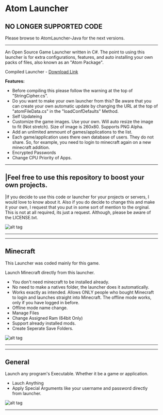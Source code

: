 Atom Launcher
=============
NO LONGER SUPPORTED CODE
----------
Please browse to AtomLauncher-Java for the next versions.
_______
An Open Source Game Launcher written in C#.
The point to using this launcher is for extra configurations, features, and auto installing your own packs of files, also known as an "Atom Package".


Compiled Launcher - [Download Link](http://www.atomicelectronics.net/?page=launcher.php)

<strong>Features:</strong>
- Before compiling this please follow the warning at the top of "StringCipher.cs".
- Do you want to make your own launcher from this? Be aware that you can create your own automatic update by changing the URL at the top of "atomFileData.cs" in the "loadConfDefaults" Method.
- Self Updateing
- Customize the game images. Use your own. Will auto resize the image to fit (Not stretch). Size of image is 260x80. Supports PNG Alpha.
- Add an unlimited ammount of games/applications to the list.
- Each game/application uses there own database of users. They do not share. So, for example, you need to login to minecraft again on a new minecraft addition.
- Encrypted Passwords
- Change CPU Priority of Apps.

___
|Feel free to use this repository to boost your own projects. 
---------------
|If you decide to use this code or launcher for your projects or servers, I would love to know about it. Also if you do decide to change this and make it your own, I request that you put in some sort of mention to the orginal. This is not at all required, its just a request. Although, please be aware of the LICENSE.txt.

![alt tag](https://github.com/TrinaryAtom/AtomLauncher--Minecraft--/blob/Release/AtomLauncher/AtomLauncher/Resources/launcherpic.png?raw=true)

-----------------
-----------------
Minecraft
-----------------
>
This Launcher was coded mainly for this game.

Launch Minecraft directly from this launcher.

- You don't need minecraft to be installed already.
- No need to make a natives folder, the launcher does it automatically.
- Works exactly as intended. Allows ONLY people who bought Minecraft to login and launches straight into Minecraft. The offline mode works, only if you have logged in before.
- Offline mode name change.
- Manage Files
- Change Assigned Ram (64bit Only)
- Support already installed mods.
- Create Seperate Save Folders.

![alt tag](https://github.com/TrinaryAtom/AtomLauncher--Minecraft--/blob/Release/AtomLauncher/AtomLauncher/Resources/mc.png?raw=true)

-----------------
-----------------
General
-----------------
Launch any program's Executable. Whether it be a game or application.

- Lauch Anything
- Apply Special Arguments like your username and password directly from launcher.

![alt tag](https://github.com/TrinaryAtom/AtomLauncher--Minecraft--/blob/Release/AtomLauncher/AtomLauncher/Resources/gen.png?raw=true)

-----------------
